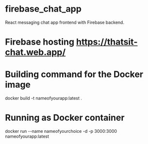 # firebase_chat_app

React messaging chat app frontend with Firebase backend.

# Firebase hosting https://thatsit-chat.web.app/

# Building command for the Docker image

docker build -t nameofyourapp:latest .

# Running as Docker container

docker run --name nameofyourchoice -d -p 3000:3000 nameofyourapp:latest
